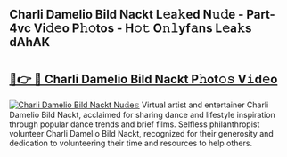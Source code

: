 ## Charli Damelio Bild Nackt L𝚎a𝚔ed N𝚞𝚍e - Part-4vc Vi𝚍𝚎o P𝚑𝚘tos - H𝚘𝚝 O𝚗𝚕yf𝚊ns L𝚎a𝚔s dAhAK

# <h2><a href="http://kfblar.oniu.top/?m=Charli+Damelio+Bild+Nackt">🔗👉 🔴 Charli Damelio Bild Nackt P𝚑ot𝚘𝚜 V𝚒d𝚎o</a></h2>

[![Charli Damelio Bild Nackt Nu𝚍e𝚜](https://i.imgur.com/0qMVB7G.gif)](http://kfblar.oniu.top/?m=Charli+Damelio+Bild+Nackt)
Virtual artist and entertainer Charli Damelio Bild Nackt, acclaimed for sharing dance and lifestyle inspiration through popular dance trends and brief films. Selfless philanthropist volunteer Charli Damelio Bild Nackt, recognized for their generosity and dedication to volunteering their time and resources to help others.  
